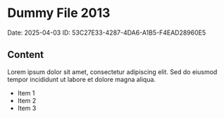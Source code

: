 # Dummy File 2013

Date: 2025-04-03
ID: 53C27E33-4287-4DA6-A1B5-F4EAD28960E5

## Content

Lorem ipsum dolor sit amet, consectetur adipiscing elit.
Sed do eiusmod tempor incididunt ut labore et dolore magna aliqua.

* Item 1
* Item 2
* Item 3
